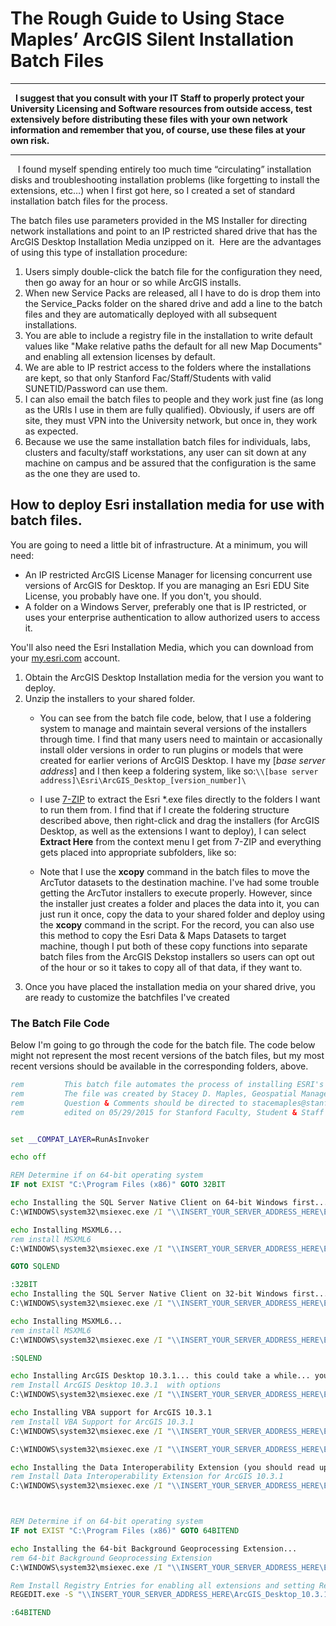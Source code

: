 # The Rough Guide to Using Stace Maples’ ArcGIS Silent Installation Batch Files
____  
 
**I suggest that you consult with your IT Staff to properly protect your University Licensing and Software resources from outside access, test extensively before distributing these files with your own network information and remember that you, of course, use these files at your own risk.**  
____
  
I found myself spending entirely too much time “circulating” installation disks and troubleshooting installation problems (like forgetting to install the extensions, etc…) when I first got here, so I created a set of standard installation batch files for the process.  

The batch files use parameters provided in the MS Installer for directing network installations and point to an IP restricted shared drive that has the ArcGIS Desktop Installation Media unzipped on it.  Here are the advantages of using this type of installation procedure:

1. Users simply double-click the batch file for the configuration they need, then go away for an hour or so while ArcGIS installs.  
2. When new Service Packs are released, all I have to do is drop them into the Service_Packs folder on the shared drive and add a line to the batch files and they are automatically deployed with all subsequent installations. 
3. You are able to include a registry file in the installation to write default values like "Make relative paths the default for all new Map Documents" and enabling all extension licenses by default.
3. We are able to IP restrict access to the folders where the installations are kept, so that only Stanford Fac/Staff/Students with valid SUNETID/Password can use them.  
4. I can also email the batch files to people and they work just fine (as long as the URIs I use in them are fully qualified).  Obviously, if users are off site, they must VPN into the University network, but once in, they work as expected.
5. Because we use the same installation batch files for individuals, labs, clusters and faculty/staff workstations, any user can sit down at any machine on campus and be assured that the configuration is the same as the one they are used to.

## How to deploy Esri installation media for use with batch files.
You are going to need a little bit of infrastructure. At a minimum, you will need:

* An IP restricted ArcGIS License Manager for licensing concurrent use versions of ArcGIS for Desktop. If you are managing an Esri EDU Site License, you probably have one. If you don't, you should.
* A folder on a Windows Server, preferably one that is IP restricted, or uses your enterprise authentication to allow authorized users to access it.

You'll also need the Esri Installation Media, which you can download from your [my.esri.com](my.esri.com) account.

 1. Obtain the ArcGIS Desktop Installation media for the version you want to deploy.
 2. Unzip the installers to your shared folder.
     * You can see from the batch file code, below, that I use a foldering system to manage and maintain several versions of the installers through time. I find that many users need to maintain or accasionally install older versions in order to run plugins or models that were created for earlier verions of ArcGIS Desktop. I have my [_base server address_] and I then keep a foldering system, like so:```\\[base server address]\Esri\ArcGIS_Desktop_[version_number]\```
     * I use [7-ZIP](http://www.7-zip.org/) to extract the Esri *.exe files directly to the folders I want to run them from. I find that if I create the foldering structure described above, then right-click and drag the installers (for ArcGIS Desktop, as well as the extensions I want to deploy), I can select **Extract Here** from the context menu I get from 7-ZIP and everything gets placed into appropriate subfolders, like so:

     * Note that I use the **xcopy** command in the batch files to move the ArcTutor datasets to the destination machine. I've had some trouble getting the ArcTutor installers to execute properly. However, since the installer just creates a folder and places the data into it, you can just run it once, copy the data to your shared folder and deploy using the **xcopy** command in the script. For the record, you can also use this method to copy the Esri Data & Maps Datasets to target machine, though I put both of these copy functions into separate batch files from the ArcGIS Dekstop installers so users can opt out of the hour or so it takes to copy all of that data, if they want to.
 3. Once you have placed the installation media on your shared drive, you are ready to customize the batchfiles I've created

### The Batch File Code
Below I'm going to go through the code for the batch file. The code below might not represent the most recent versions of the batch files, but my most recent versions should be available in the corresponding folders, above. 

```bat 
rem 		This batch file automates the process of installing ESRI's ArcGIS Desktop 10.3.1
rem 		The file was created by Stacey D. Maples, Geospatial Manager at the Stanford Geospatial Center, Stanford University
rem			Question & Comments should be directed to stacemaples@stanford.edu
rem         edited on 05/29/2015 for Stanford Faculty, Student & Staff Non-Managed Workstation and Personal Installations


set __COMPAT_LAYER=RunAsInvoker

echo off

REM Determine if on 64-bit operating system
IF not EXIST "C:\Program Files (x86)" GOTO 32BIT

echo Installing the SQL Server Native Client on 64-bit Windows first...
C:\WINDOWS\system32\msiexec.exe /I "\\INSERT_YOUR_SERVER_ADDRESS_HERE\Esri\ArcGIS_Desktop_10.3.1\SQLServer2012SP1NativeClient_64\sqlncli.msi" IACCEPTSQLNCLILICENSETERMS=YES /norestart /passive /qb

echo Installing MSXML6...
rem install MSXML6
C:\WINDOWS\system32\msiexec.exe /I "\\INSERT_YOUR_SERVER_ADDRESS_HERE\Esri\ArcGIS_Desktop_10.3.1\Desktop\SetupFiles\Support\MSXML6\64-bit\msxml6_x64.msi" /norestart /passive /qb

GOTO SQLEND

:32BIT
echo Installing the SQL Server Native Client on 32-bit Windows first...
C:\WINDOWS\system32\msiexec.exe /I "\\INSERT_YOUR_SERVER_ADDRESS_HERE\Esri\ArcGIS_Desktop_10.3.1\SQLServer2012SP1NativeClient_32\sqlncli.msi" IACCEPTSQLNCLILICENSETERMS=YES /norestart /passive /qb

echo Installing MSXML6...
rem install MSXML6
C:\WINDOWS\system32\msiexec.exe /I "\\INSERT_YOUR_SERVER_ADDRESS_HERE\Esri\ArcGIS_Desktop_10.3.1\Desktop\SetupFiles\Support\MSXML6\32-bit\msxml6.msi" /norestart /passive /qb

:SQLEND

echo Installing ArcGIS Desktop 10.3.1... this could take a while... you should go have dinner, or something...
rem Install ArcGIS Desktop 10.3.1  with options
C:\WINDOWS\system32\msiexec.exe /I "\\INSERT_YOUR_SERVER_ADDRESS_HERE\Esri\ArcGIS_Desktop_10.3.1\Desktop\SetupFiles\setup.msi" ADDLOCAL=ALL ESRI_LICENSE_HOST=yourlicensemanager@whatever.edu INSTALLDIR1=C:\Python27 SOFTWARE_CLASS=Professional SEAT_PREFERENCE=Float /norestart /passive /qb

echo Installing VBA support for ArcGIS 10.3.1
rem Install VBA Support for ArcGIS 10.3.1
C:\WINDOWS\system32\msiexec.exe /I "\\INSERT_YOUR_SERVER_ADDRESS_HERE\Esri\ArcGIS_Desktop_10.3.1\VBACompatibility\VBA\VBAOF11.msi" /norestart /passive /qb

C:\WINDOWS\system32\msiexec.exe /I "\\INSERT_YOUR_SERVER_ADDRESS_HERE\Esri\ArcGIS_Desktop_10.3.1\VBACompatibility\VBA\1033\VBAOF11I.msi" /norestart /passive /qb

echo Installing the Data Interoperability Extension (you should read up on this, it's pretty cool)...
rem Install Data Interoperability Extension for ArcGIS 10.3.1
C:\WINDOWS\system32\msiexec.exe /I "\\INSERT_YOUR_SERVER_ADDRESS_HERE\Esri\ArcGIS_Desktop_10.3.1\DataInteropDesktop\SetupFiles\setup.msi" /norestart /passive /qb



REM Determine if on 64-bit operating system
IF not EXIST "C:\Program Files (x86)" GOTO 64BITEND

echo Installing the 64-bit Background Geoprocessing Extension...
rem 64-bit Background Geoprocessing Extension
C:\WINDOWS\system32\msiexec.exe /I "\\INSERT_YOUR_SERVER_ADDRESS_HERE\Esri\ArcGIS_Desktop_10.3.1\DesktopBackgroundGP\SetupFiles\setup.msi" /norestart /passive /qb

Rem Install Registry Entries for enabling all extensions and setting Relative Paths as the default
REGEDIT.exe -S "\\INSERT_YOUR_SERVER_ADDRESS_HERE\ArcGIS_Desktop_10.3.1\ArcGIS_10.3.1_RegistryEntries.reg" /norestart

:64BITEND
```